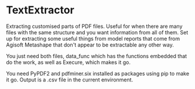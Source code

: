 # TextExtractor
Extracting customised parts of PDF files. Useful for when there are many files with the same structure and you want information from all of them.
Set up for extracting some useful things from model reports that come from Agisoft Metashape that don't appear to be extractable any other way. 

You just need both files, data_func which has the functions embedded that do the work, as well as Execure, which makes it go. 

You need PyPDF2 and pdfminer.six installed as packages using pip to make it go. Output is a .csv file in the current environment. 
